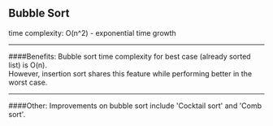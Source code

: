 
__Bubble Sort__
---
time complexity:  O(n^2) - exponential time growth  

---
####Benefits:
Bubble sort time complexity for best case (already sorted list) is O(n).  
However, insertion sort shares this feature while performing better in the worst case.

---
####Other:
Improvements on bubble sort include 'Cocktail sort' and 'Comb sort'.
